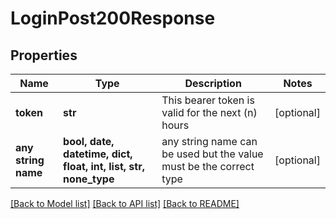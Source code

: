 # LoginPost200Response


## Properties
Name | Type | Description | Notes
------------ | ------------- | ------------- | -------------
**token** | **str** | This bearer token is valid for the next (n) hours | [optional] 
**any string name** | **bool, date, datetime, dict, float, int, list, str, none_type** | any string name can be used but the value must be the correct type | [optional]

[[Back to Model list]](../README.md#documentation-for-models) [[Back to API list]](../README.md#documentation-for-api-endpoints) [[Back to README]](../README.md)


